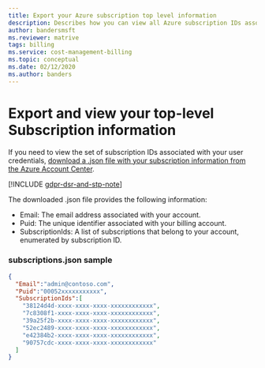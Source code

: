 ```yaml
---
title: Export your Azure subscription top level information
description: Describes how you can view all Azure subscription IDs associated with your account.
author: bandersmsft
ms.reviewer: matrive
tags: billing
ms.service: cost-management-billing
ms.topic: conceptual
ms.date: 02/12/2020
ms.author: banders
---
```

# Export and view your top-level Subscription information
If you need to view the set of subscription IDs associated with your user credentials, [download a .json file with your subscription information from the Azure Account Center](https://account.azure.com/subscriptions/download).

[!INCLUDE [gdpr-dsr-and-stp-note](../../../includes/gdpr-dsr-and-stp-note.md)]

The downloaded .json file provides the following information:
- Email: The email address associated with your account.
- Puid: The unique identifier associated with your billing account.
- SubscriptionIds: A list of subscriptions that belong to your account, enumerated by subscription ID.

### subscriptions.json sample

```json
{
  "Email":"admin@contoso.com",
  "Puid":"00052xxxxxxxxxxx",
  "SubscriptionIds":[
    "38124d4d-xxxx-xxxx-xxxx-xxxxxxxxxxxx",
    "7c8308f1-xxxx-xxxx-xxxx-xxxxxxxxxxxx",
    "39a25f2b-xxxx-xxxx-xxxx-xxxxxxxxxxxx",
    "52ec2489-xxxx-xxxx-xxxx-xxxxxxxxxxxx",
    "e42384b2-xxxx-xxxx-xxxx-xxxxxxxxxxxx",
    "90757cdc-xxxx-xxxx-xxxx-xxxxxxxxxxxx"
  ]
}
```
